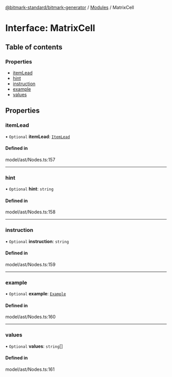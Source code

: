 [@bitmark-standard/bitmark-generator](../API.md) / [Modules](../modules.md) / MatrixCell

# Interface: MatrixCell

## Table of contents

### Properties

- [itemLead](MatrixCell.md#itemLead)
- [hint](MatrixCell.md#hint)
- [instruction](MatrixCell.md#instruction)
- [example](MatrixCell.md#example)
- [values](MatrixCell.md#values)

## Properties

### itemLead

• `Optional` **itemLead**: [`ItemLead`](ItemLead.md)

#### Defined in

model/ast/Nodes.ts:157

___

### hint

• `Optional` **hint**: `string`

#### Defined in

model/ast/Nodes.ts:158

___

### instruction

• `Optional` **instruction**: `string`

#### Defined in

model/ast/Nodes.ts:159

___

### example

• `Optional` **example**: [`Example`](../modules.md#Example)

#### Defined in

model/ast/Nodes.ts:160

___

### values

• `Optional` **values**: `string`[]

#### Defined in

model/ast/Nodes.ts:161
